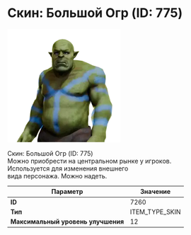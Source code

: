 # Скин: Большой Огр (ID: 775)

![Item Image](../img/7260.webp?raw=true)

Скин: Большой Огр (ID: 775)<br>Можно приобрести на центральном рынке у игроков.<br>Используется для изменения внешнего<br>вида персонажа. Можно надеть.


| Параметр | Значение |
|----------|----------|
| **ID** | 7260 |
| **Тип** | ITEM_TYPE_SKIN |
| **Максимальный уровень улучшения** | 12 |

